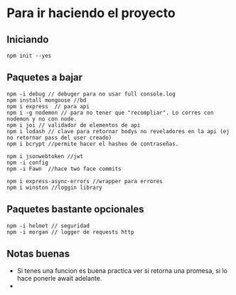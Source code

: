 # Para ir haciendo el proyecto

## Iniciando

```text
npm init --yes
```

## Paquetes a bajar

```text
npm -i debug // debuger para no usar full console.log
npm install mongoose //bd
npm i express  // para api
npm i -g nodemon // para no tener que "recompliar". Lo corres con nodemon y no con node.
npm i joi // validador de elementos de api
npm i lodash // clave para retornar bodys no reveladores en la api (ej no retornar pass del user creado)
npm i bcrypt //permite hacer el hasheo de contraseñas.

npm i jsonwebtoken //jwt
npm -i config
npm -i Fawn  //hace two face commits

npm i express-async-errors //wrapper para errores
npm i winston //loggin library
```

## Paquetes bastante opcionales

```text
npm -i helmet // seguridad
npm -i morgan // logger de requests http
```

## Notas buenas

* Si tenes una funcion es buena practica ver si retorna una promesa, si lo hace ponerle await adelante.
* 


